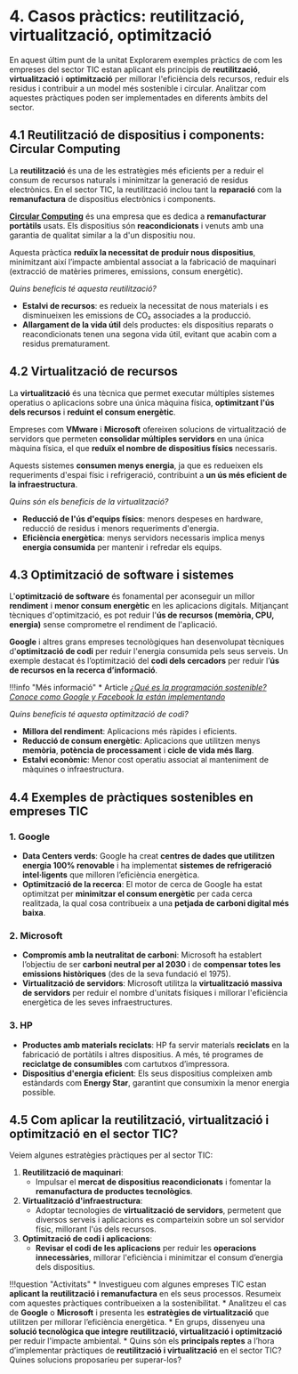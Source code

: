 # 4. Casos pràctics: reutilització, virtualització, optimització

En aquest últim punt de la unitat Explorarem exemples pràctics de com les empreses del sector TIC estan aplicant els principis de **reutilització**, **virtualització** i **optimització** per millorar l'eficiència dels recursos, reduir els residus i contribuir a un model més sostenible i circular. Analitzar com aquestes pràctiques poden ser implementades en diferents àmbits del sector.

## 4.1 **Reutilització de dispositius i components: Circular Computing**

La **reutilització** és una de les estratègies més eficients per a reduir el consum de recursos naturals i minimitzar la generació de residus electrònics. En el sector TIC, la reutilització inclou tant la **reparació** com la **remanufactura** de dispositius electrònics i components.

[**Circular Computing**](https://circularcomputing.com/) és una empresa que es dedica a **remanufacturar portàtils** usats. Els dispositius són **reacondicionats** i venuts amb una garantia de qualitat similar a la d'un dispositiu nou.

Aquesta pràctica **reduïx la necessitat de produir nous dispositius**, minimitzant així l’impacte ambiental associat a la fabricació de maquinari (extracció de matèries primeres, emissions, consum energètic).

*Quins beneficis té aquesta reutilització?*

* **Estalvi de recursos**: es redueix la necessitat de nous materials i es disminueixen les emissions de CO₂ associades a la producció.
* **Allargament de la vida útil** dels productes: els dispositius reparats o reacondicionats tenen una segona vida útil, evitant que acabin com a residus prematurament.

## 4.2 **Virtualització de recursos**

La **virtualització** és una tècnica que permet executar múltiples sistemes operatius o aplicacions sobre una única màquina física, **optimitzant l'ús dels recursos** i **reduint el consum energètic**.

Empreses com **VMware** i **Microsoft** ofereixen solucions de virtualització de servidors que permeten **consolidar múltiples servidors** en una única màquina física, el que **reduïx el nombre de dispositius físics** necessaris.

Aquests sistemes **consumen menys energia**, ja que es redueixen els requeriments d'espai físic i refrigeració, contribuint a **un ús més eficient de la infraestructura**.

*Quins són els beneficis de la virtualització?*

* **Reducció de l'ús d'equips físics**: menors despeses en hardware, reducció de residus i menors requeriments d'energia.
* **Eficiència energètica**: menys servidors necessaris implica menys **energia consumida** per mantenir i refredar els equips.

## 4.3 **Optimització de software i sistemes**

L'**optimització de software** és fonamental per aconseguir un millor **rendiment** i **menor consum energètic** en les aplicacions digitals. Mitjançant tècniques d'optimització, es pot reduir l'**ús de recursos (memòria, CPU, energia)** sense comprometre el rendiment de l'aplicació.

**Google** i altres grans empreses tecnològiques han desenvolupat tècniques d'**optimització de codi** per reduir l'energia consumida pels seus serveis. Un exemple destacat és l’optimització del **codi dels cercadors** per reduir l’**ús de recursos en la recerca d’informació**.


!!!info "Més informació"
     * Article [*¿Qué es la programación sostenible? Conoce como Google y Facebook la están implementando*](https://www.digitalhouse.com/blog/que-es-la-programacion-sostenible-conoce-como-google-y-facebook-la-estan-implementando/)

*Quins beneficis té aquesta optimització de codi?*

- **Millora del rendiment**: Aplicacions més ràpides i eficients.
- **Reducció de consum energètic**: Aplicacions que utilitzen menys **memòria**, **potència de processament** i **cicle de vida més llarg**.
- **Estalvi econòmic**: Menor cost operatiu associat al manteniment de màquines o infraestructura.

## 4.4 **Exemples de pràctiques sostenibles en empreses TIC**

### 1. **Google**

- **Data Centers verds**: Google ha creat **centres de dades que utilitzen energia 100% renovable** i ha implementat **sistemes de refrigeració intel·ligents** que milloren l’eficiència energètica.
- **Optimització de la recerca**: El motor de cerca de Google ha estat optimitzat per **minimitzar el consum energètic** per cada cerca realitzada, la qual cosa contribueix a una **petjada de carboni digital més baixa**.

### 2. **Microsoft**

- **Compromís amb la neutralitat de carboni**: Microsoft ha establert l’objectiu de ser **carboni neutral per al 2030** i de **compensar totes les emissions històriques** (des de la seva fundació el 1975).
- **Virtualització de servidors**: Microsoft utilitza la **virtualització massiva de servidors** per reduir el nombre d'unitats físiques i millorar l'eficiència energètica de les seves infraestructures.

### 3. **HP**

- **Productes amb materials reciclats**: HP fa servir materials **reciclats** en la fabricació de portàtils i altres dispositius. A més, té programes de **reciclatge de consumibles** com cartutxos d’impressora.
- **Dispositius d'energia eficient**: Els seus dispositius compleixen amb estàndards com **Energy Star**, garantint que consumixin la menor energia possible.

## 4.5 **Com aplicar la reutilització, virtualització i optimització en el sector TIC?**

Veiem algunes estratègies pràctiques per al sector TIC:

1. **Reutilització de maquinari**:
    - Impulsar el **mercat de dispositius reacondicionats** i fomentar la **remanufactura de productes tecnològics**.
2. **Virtualització d'infraestructura**:
    - Adoptar tecnologies de **virtualització de servidors**, permetent que diversos serveis i aplicacions es comparteixin sobre un sol servidor físic, millorant l'ús dels recursos.
3. **Optimització de codi i aplicacions**:
    - **Revisar el codi de les aplicacions** per reduir les **operacions innecessàries**, millorar l'eficiència i minimitzar el consum d’energia dels dispositius.


!!!question "Activitats"
     * Investigueu com algunes empreses TIC estan **aplicant la reutilització i remanufactura** en els seus processos. Resumeix com aquestes pràctiques contribueixen a la sostenibilitat.
     * Analitzeu el cas de **Google** o **Microsoft** i presenta les **estratègies de virtualització** que utilitzen per millorar l’eficiència energètica.
     * En grups, dissenyeu una **solució tecnològica que integre reutilització, virtualització i optimització** per reduir l'impacte ambiental.
     * Quins són els **principals reptes** a l’hora d’implementar pràctiques de **reutilització i virtualització** en el sector TIC? Quines solucions proposaríeu per superar-los?
